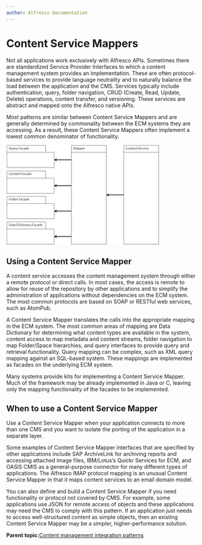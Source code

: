 ```yaml
---
author: Alfresco Documentation
---
```


# Content Service Mappers

Not all applications work exclusively with Alfresco APIs. Sometimes there are standardized Service Provider Interfaces to which a content management system provides an implementation. These are often protocol-based services to provide language neutrality and to naturally balance the load between the application and the CMS. Services typically include authentication, query, folder navigation, CRUD \(Create, Read, Update, Delete\) operations, content transfer, and versioning. These services are abstract and mapped onto the Alfresco native APIs.

Most patterns are similar between Content Service Mappers and are generally determined by commonality between the ECM systems they are accessing. As a result, these Content Service Mappers often implement a lowest common denominator of functionality.

![](../images/17-1.png)

## Using a Content Service Mapper

A content service accesses the content management system through either a remote protocol or direct calls. In most cases, the access is remote to allow for reuse of the repository by other applications and to simplify the administration of applications without dependencies on the ECM system. The most common protocols are based on SOAP or RESTful web services, such as AtomPub.

A Content Service Mapper translates the calls into the appropriate mapping in the ECM system. The most common areas of mapping are Data Dictionary for determining what content types are available in the system, content access to map metadata and content streams, folder navigation to map Folder/Space hierarchies, and query interfaces to provide query and retrieval functionality. Query mapping can be complex, such as XML query mapping against an SQL-based system. These mappings are implemented as facades on the underlying ECM system.

Many systems provide kits for implementing a Content Service Mapper. Much of the framework may be already implemented in Java or C, leaving only the mapping functionality of the facades to be implemented.

## When to use a Content Service Mapper

Use a Content Service Mapper when your application connects to more than one CMS and you want to isolate the porting of the application in a separate layer.

Some examples of Content Service Mapper interfaces that are specified by other applications include SAP ArchiveLink for archiving reports and accessing attached image files, IBM/Lotus’s Quickr Services for ECM, and OASIS CMIS as a general-purpose connector for many different types of applications. The Alfresco IMAP protocol mapping is an unusual Content Service Mapper in that it maps content services to an email domain model.

You can also define and build a Content Service Mapper if you need functionality or protocol not covered by CMIS. For example, some applications use JSON for remote access of objects and these applications may need the CMS to comply with this pattern. If an application just needs to access well-structured content as simple objects, then an existing Content Service Mapper may be a simpler, higher-performance solution.

**Parent topic:**[Content management integration patterns](../concepts/integration-patterns.md)

